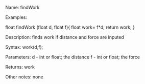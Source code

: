 Name: 
findWork

Examples:

float findWork (float d, float f){
  float work= f*d;
  return work;
}

Description:
finds work if distance and force are inputed 

Syntax:
work(d,f);

Parameters: 
d - int or float; the distance
f - int or float; the force

Returns:
work

Other notes:
none
